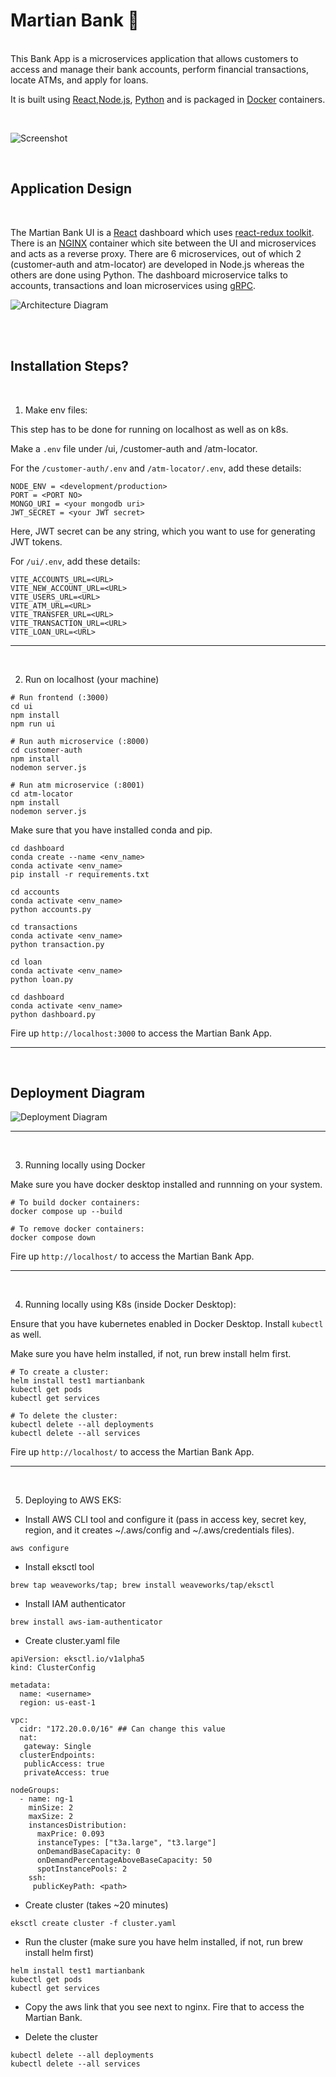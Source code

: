 # Martian Bank 🚀

<br />
This Bank App is a microservices application that allows customers to access and manage their bank accounts, perform financial transactions, locate ATMs, and apply for loans.

It is built using [React](https://react.dev/),[Node.js](https://nodejs.org/en/about), [Python](https://flask.palletsprojects.com/en/2.3.x/) and is packaged in [Docker](https://www.docker.com/) containers.

<br />

![Screenshot](https://drive.google.com/uc?export=view&id=1BmbbL5GJyHRBCkUYH91K8GaJJxtiNz_q)


<br />

## Application Design

<br />

The Martian Bank UI is a [React](https://react.dev/) dashboard which uses [react-redux toolkit](https://redux-toolkit.js.org/). There is an [NGINX](https://www.nginx.com/) container which site between the UI and microservices and acts as a reverse proxy. There are 6 microservices, out of which 2 (customer-auth and atm-locator) are developed in Node.js whereas the others are done using Python. The dashboard microservice talks to accounts, transactions and loan microservices using [gRPC](https://grpc.io/).  

![Architecture Diagram](https://drive.google.com/uc?export=view&id=11wVBfu2FNnhEWACRv63rq1XvnUWQQO4-)

<br />
<br />

## Installation Steps?

<br />

1. Make env files:

This step has to be done for running on localhost as well as on k8s. 

Make a `.env` file under /ui, /customer-auth and /atm-locator.

For the `/customer-auth/.env` and `/atm-locator/.env`, add these details:

```
NODE_ENV = <development/production>
PORT = <PORT NO>
MONGO_URI = <your mongodb uri>
JWT_SECRET = <your JWT secret>
```
Here, JWT secret can be any string, which you want to use for generating JWT tokens.


For `/ui/.env`, add these details:

```
VITE_ACCOUNTS_URL=<URL>
VITE_NEW_ACCOUNT_URL=<URL>
VITE_USERS_URL=<URL>
VITE_ATM_URL=<URL>
VITE_TRANSFER_URL=<URL>
VITE_TRANSACTION_URL=<URL>
VITE_LOAN_URL=<URL>
```

---
<br />

2. Run on localhost (your machine)

```
# Run frontend (:3000)
cd ui
npm install
npm run ui
```

```
# Run auth microservice (:8000)
cd customer-auth
npm install
nodemon server.js
```

```
# Run atm microservice (:8001)
cd atm-locator
npm install
nodemon server.js
```

Make sure that you have installed conda and pip.
```
cd dashboard
conda create --name <env_name>
conda activate <env_name>
pip install -r requirements.txt
```

```
cd accounts
conda activate <env_name>
python accounts.py
```

```
cd transactions
conda activate <env_name>
python transaction.py
```

```
cd loan
conda activate <env_name>
python loan.py
```

```
cd dashboard
conda activate <env_name>
python dashboard.py
```

Fire up `http://localhost:3000` to access the Martian Bank App.

---
<br />

## Deployment Diagram

![Deployment Diagram](https://drive.google.com/uc?export=view&id=1fVyWct-WydBdaYkZniQxKDn_XQIUxiR6)

---
<br />

3. Running locally using Docker 

Make sure you have docker desktop installed and runnning on your system.

```
# To build docker containers:
docker compose up --build 

# To remove docker containers:
docker compose down
```
Fire up `http://localhost/` to access the Martian Bank App.

---
<br />

4. Running locally using K8s (inside Docker Desktop):

Ensure that you have kubernetes enabled in Docker Desktop. Install `kubectl` as well.

Make sure you have helm installed, if not, run brew install helm first.

```
# To create a cluster:
helm install test1 martianbank
kubectl get pods
kubectl get services

# To delete the cluster:
kubectl delete --all deployments
kubectl delete --all services
```
Fire up `http://localhost/` to access the Martian Bank App.

--- 
<br />

5. Deploying to AWS EKS:

- Install AWS CLI tool and configure it (pass in access key, secret key, region, and it creates ~/.aws/config and ~/.aws/credentials files).
```
aws configure
```

- Install eksctl tool
```
brew tap weaveworks/tap; brew install weaveworks/tap/eksctl
```

- Install IAM authenticator
```
brew install aws-iam-authenticator
```

- Create cluster.yaml file
```
apiVersion: eksctl.io/v1alpha5 
kind: ClusterConfig 
  
metadata: 
  name: <username> 
  region: us-east-1 
  
vpc: 
  cidr: "172.20.0.0/16" ## Can change this value 
  nat: 
   gateway: Single 
  clusterEndpoints: 
   publicAccess: true 
   privateAccess: true 
  
nodeGroups: 
  - name: ng-1 
    minSize: 2 
    maxSize: 2 
    instancesDistribution: 
      maxPrice: 0.093 
      instanceTypes: ["t3a.large", "t3.large"] 
      onDemandBaseCapacity: 0 
      onDemandPercentageAboveBaseCapacity: 50 
      spotInstancePools: 2 
    ssh: 
     publicKeyPath: <path> 
```

- Create cluster (takes ~20 minutes)
```
eksctl create cluster -f cluster.yaml
```

- Run the cluster (make sure you have helm installed, if not, run brew install helm first)
```
helm install test1 martianbank 
kubectl get pods
kubectl get services
```

- Copy the aws link that you see next to nginx. Fire that to access the Martian Bank.

- Delete the cluster
```
kubectl delete --all deployments
kubectl delete --all services
```

<!-- ---

### API Documentation

Postman Documentation: https://documenter.getpostman.com/view/10335120/2s93z5A5NP
(for customer-auth and atm microservice) -->